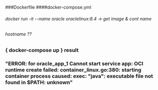 ###Dockerfile
####docker-compose.yml
###### docker run -it --name oracle oraclelinux:8.4 -> get image & cont name
###### hostname ??

### { docker-compose up } result 
### "ERROR: for oracle_app_1  Cannot start service app: OCI runtime create failed: container_linux.go:380: starting container process caused: exec: "java": executable file not found in $PATH: unknown"